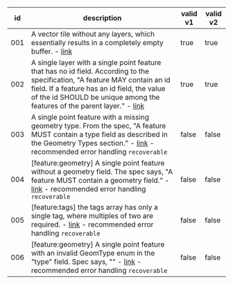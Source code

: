 id|description|valid v1|valid v2
---|---|---|---
001|A vector tile without any layers, which essentially results in a completely empty buffer. - [link](https://github.com/mapbox/vector-tile-spec/blob/master/2.1/vector_tile.proto#L75)|true|true
002|A single layer with a single point feature that has no id field. According to the specification, "A feature MAY contain an id field. If a feature has an id field, the value of the id SHOULD be unique among the features of the parent layer." - [link](https://github.com/mapbox/vector-tile-spec/blob/master/2.1/README.md#42-features)|true|true
003|A single point feature with a missing geometry type. From the spec, "A feature MUST contain a type field as described in the Geometry Types section." - [link](https://github.com/mapbox/vector-tile-spec/blob/master/2.1/vector_tile.proto#L41) - recommended error handling `recoverable`|false|false
004|[feature:geometry] A single point feature without a geometry field. The spec says, "A feature MUST contain a geometry field." - [link](https://github.com/mapbox/vector-tile-spec/blob/master/2.1/vector_tile.proto#L46) - recommended error handling `recoverable`|false|false
005|[feature:tags] the tags array has only a single tag, where multiples of two are required. - [link](https://github.com/mapbox/vector-tile-spec/blob/master/2.1/vector_tile.proto#L38) - recommended error handling `recoverable`|false|false
006|[feature:geometry] A single point feature with an invalid GeomType enum in the "type" field. Spec says, "" - [link](https://github.com/mapbox/vector-tile-spec/blob/master/2.1/vector_tile.proto#L8-L13) - recommended error handling `recoverable`|false|false

